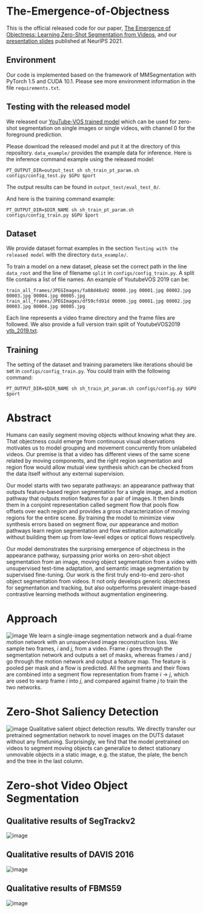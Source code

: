 # The-Emergence-of-Objectness
This is the official released code for our paper, [The Emergence of Objectness: Learning Zero-Shot Segmentation from Videos](https://openreview.net/pdf?id=grfI7Rnv5P), and our [presentation slides](https://drive.google.com/file/d/1iM6mHTHWssl8Q3vqbsW0fC4Pqki-UbfM/view?usp=sharing) published at NeurIPS 2021. 

## Environment
Our code is implemented based on the framework of MMSegmentation with PyTorch 1.5 and CUDA 10.1. Please see more environment information in the file `requirements.txt`. 

## Testing with the released model
We released our [YouTube-VOS trained model](https://frontiers.blob.core.windows.net/pretraining/checkpoints/amd_pretrained.pth) which can be used for zero-shot segmentation on single images or single videos, with channel 0 for the foreground prediction. 

Please download the released model and put it at the directory of this repository. `data_example/` provides the example data for inference. Here is the inference command example using the released model: 

    PT_OUTPUT_DIR=output_test sh sh_train_pt_param.sh configs/config_test.py $GPU $port

The output results can be found in `output_test/eval_test_0/`.

And here is the training command example:
    
    PT_OUTPUT_DIR=$DIR_NAME sh sh_train_pt_param.sh configs/config_train.py $GPU $port

## Dataset
We provide dataset format examples in the section `Testing with the released model` with the directory `data_example/`.

To train a model on a new dataset, please set the correct path in the line `data_root` and the line of filename `split` in `configs/config_train.py`. A split file contains a list of file names. An example of YoutubeVOS 2019 can be:

    train_all_frames/JPEGImages/fa88d48a92 00000.jpg 00001.jpg 00002.jpg 00003.jpg 00004.jpg 00005.jpg 
    train_all_frames/JPEGImages/df59cfd91d 00000.jpg 00001.jpg 00002.jpg 00003.jpg 00004.jpg 00005.jpg
   
Each line represents a video frame directory and the frame files are followed. We also provide a full version train split of YoutubeVOS2019 [ytb_2019.txt](https://drive.google.com/file/d/15JX--24eHgM2OK4AK75teZTEiYgrrS8m/view?usp=sharing).

## Training
The setting of the dataset and training parameters like iterations should be set in `configs/config_train.py`. You could train with the following command:

    PT_OUTPUT_DIR=$DIR_NAME sh sh_train_pt_param.sh configs/config.py $GPU $port

# Abstract
Humans can easily segment moving objects without knowing what they are. That objectness could emerge from continuous visual observations motivates us to model grouping and movement concurrently from unlabeled videos. Our premise is that a video has different views of the same scene related by moving components, and the right region segmentation and region flow would allow mutual view synthesis which can be checked from the data itself without any external supervision. 

Our model starts with two separate pathways: an appearance pathway that outputs feature-based region segmentation for a single image, and a motion pathway that outputs motion features for a pair of images. It then binds them in a conjoint representation called segment flow that pools flow offsets over each region and provides a gross characterization of moving regions for the entire scene. By training the model to minimize view synthesis errors based on segment flow, our appearance and motion pathways learn region segmentation and flow estimation automatically without building them up from low-level edges or optical flows respectively. 

Our model demonstrates the surprising emergence of objectness in the appearance pathway, surpassing prior works on zero-shot object segmentation from an image, moving object segmentation from a video with unsupervised test-time adaptation, and semantic image segmentation by supervised fine-tuning. Our work is the first truly end-to-end zero-shot object segmentation from videos. It not only develops generic objectness for segmentation and tracking, but also outperforms prevalent image-based contrastive learning methods without augmentation engineering.

# Approach 
![image](https://user-images.githubusercontent.com/45531420/141472988-2618129e-1bee-4a12-af91-0498566f3b6f.png)
We learn a single-image segmentation network and a dual-frame motion network with an unsupervised image reconstruction loss. We sample two frames, $i$ and $j$, from a video. Frame $i$ goes through the segmentation network and outputs a set of masks, whereas frames $i$ and $j$ go through the motion network and output a feature map. The feature is pooled per mask and a flow is predicted. All the segments and their flows are combined into a segment flow representation from frame $i$ → $j$, which are used to warp frame $i$ into $j$, and compared against frame $j$ to train the two networks.

# Zero-Shot Saliency Detection
![image](https://user-images.githubusercontent.com/45531420/141473099-c36d807f-4a34-4818-b185-f8c7f44aec47.png)
Qualitative salient object detection results. We directly transfer our pretrained segmentation network to novel images on the DUTS dataset without any finetuning. Surprisingly, we find that the model pretrained on videos to segment moving objects can generalize to detect stationary unmovable objects in a static image, e.g. the statue, the plate, the bench and the tree in the last column.

# Zero-shot Video Object Segmentation
## Qualitative results of SegTrackv2
![image](https://user-images.githubusercontent.com/45531420/141473734-2c273d96-d9a5-42f3-9372-667d873f483c.png)

## Qualitative results of DAVIS 2016
![image](https://user-images.githubusercontent.com/45531420/141473806-8566300c-e399-409c-98b9-11b06483c76f.png)

## Qualitative results of FBMS59
![image](https://user-images.githubusercontent.com/45531420/141473838-ea03d3e9-5c02-4c83-b750-10ed9588a537.png)

